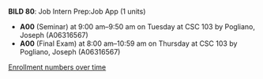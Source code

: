 **BILD 80**: Job Intern Prep:Job App (1 units)

- **A00** (Seminar) at 9:00 am–9:50 am on Tuesday at CSC 103 by Pogliano, Joseph (A06316567)
- **A00** (Final Exam) at 8:00 am–10:59 am on Thursday at CSC 103 by Pogliano, Joseph (A06316567)

[Enrollment numbers over time](./BILD80.tsv)
